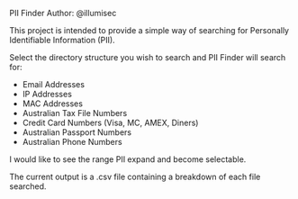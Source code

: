 PII Finder
Author: @illumisec

This project is intended to provide a simple way of searching for Personally Identifiable Information (PII).

Select the directory structure you wish to search and PII Finder will search for:

* Email Addresses
* IP Addresses
* MAC Addresses
* Australian Tax File Numbers
* Credit Card Numbers (Visa, MC, AMEX, Diners)
* Australian Passport Numbers
* Australian Phone Numbers



I would like to see the range PII expand and become selectable.


The current output is a .csv file containing a breakdown of each file searched.
